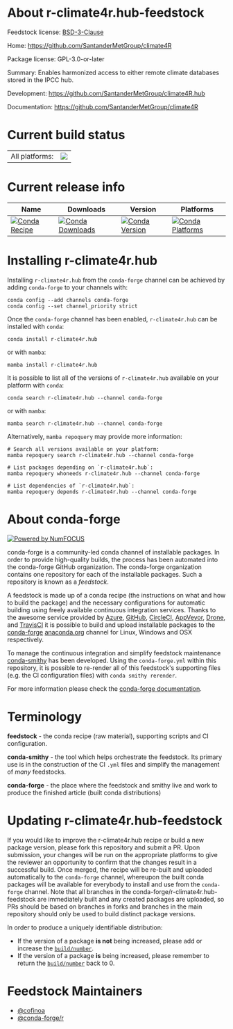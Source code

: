 About r-climate4r.hub-feedstock
===============================

Feedstock license: [BSD-3-Clause](https://github.com/conda-forge/r-climate4r.hub-feedstock/blob/main/LICENSE.txt)

Home: https://github.com/SantanderMetGroup/climate4R

Package license: GPL-3.0-or-later

Summary: Enables harmonized access to either remote climate databases stored in the IPCC hub.

Development: https://github.com/SantanderMetGroup/climate4R.hub

Documentation: https://github.com/SantanderMetGroup/climate4R

Current build status
====================


<table><tr><td>All platforms:</td>
    <td>
      <a href="https://dev.azure.com/conda-forge/feedstock-builds/_build/latest?definitionId=20845&branchName=main">
        <img src="https://dev.azure.com/conda-forge/feedstock-builds/_apis/build/status/r-climate4r.hub-feedstock?branchName=main">
      </a>
    </td>
  </tr>
</table>

Current release info
====================

| Name | Downloads | Version | Platforms |
| --- | --- | --- | --- |
| [![Conda Recipe](https://img.shields.io/badge/recipe-r--climate4r.hub-green.svg)](https://anaconda.org/conda-forge/r-climate4r.hub) | [![Conda Downloads](https://img.shields.io/conda/dn/conda-forge/r-climate4r.hub.svg)](https://anaconda.org/conda-forge/r-climate4r.hub) | [![Conda Version](https://img.shields.io/conda/vn/conda-forge/r-climate4r.hub.svg)](https://anaconda.org/conda-forge/r-climate4r.hub) | [![Conda Platforms](https://img.shields.io/conda/pn/conda-forge/r-climate4r.hub.svg)](https://anaconda.org/conda-forge/r-climate4r.hub) |

Installing r-climate4r.hub
==========================

Installing `r-climate4r.hub` from the `conda-forge` channel can be achieved by adding `conda-forge` to your channels with:

```
conda config --add channels conda-forge
conda config --set channel_priority strict
```

Once the `conda-forge` channel has been enabled, `r-climate4r.hub` can be installed with `conda`:

```
conda install r-climate4r.hub
```

or with `mamba`:

```
mamba install r-climate4r.hub
```

It is possible to list all of the versions of `r-climate4r.hub` available on your platform with `conda`:

```
conda search r-climate4r.hub --channel conda-forge
```

or with `mamba`:

```
mamba search r-climate4r.hub --channel conda-forge
```

Alternatively, `mamba repoquery` may provide more information:

```
# Search all versions available on your platform:
mamba repoquery search r-climate4r.hub --channel conda-forge

# List packages depending on `r-climate4r.hub`:
mamba repoquery whoneeds r-climate4r.hub --channel conda-forge

# List dependencies of `r-climate4r.hub`:
mamba repoquery depends r-climate4r.hub --channel conda-forge
```


About conda-forge
=================

[![Powered by
NumFOCUS](https://img.shields.io/badge/powered%20by-NumFOCUS-orange.svg?style=flat&colorA=E1523D&colorB=007D8A)](https://numfocus.org)

conda-forge is a community-led conda channel of installable packages.
In order to provide high-quality builds, the process has been automated into the
conda-forge GitHub organization. The conda-forge organization contains one repository
for each of the installable packages. Such a repository is known as a *feedstock*.

A feedstock is made up of a conda recipe (the instructions on what and how to build
the package) and the necessary configurations for automatic building using freely
available continuous integration services. Thanks to the awesome service provided by
[Azure](https://azure.microsoft.com/en-us/services/devops/), [GitHub](https://github.com/),
[CircleCI](https://circleci.com/), [AppVeyor](https://www.appveyor.com/),
[Drone](https://cloud.drone.io/welcome), and [TravisCI](https://travis-ci.com/)
it is possible to build and upload installable packages to the
[conda-forge](https://anaconda.org/conda-forge) [anaconda.org](https://anaconda.org/)
channel for Linux, Windows and OSX respectively.

To manage the continuous integration and simplify feedstock maintenance
[conda-smithy](https://github.com/conda-forge/conda-smithy) has been developed.
Using the ``conda-forge.yml`` within this repository, it is possible to re-render all of
this feedstock's supporting files (e.g. the CI configuration files) with ``conda smithy rerender``.

For more information please check the [conda-forge documentation](https://conda-forge.org/docs/).

Terminology
===========

**feedstock** - the conda recipe (raw material), supporting scripts and CI configuration.

**conda-smithy** - the tool which helps orchestrate the feedstock.
                   Its primary use is in the construction of the CI ``.yml`` files
                   and simplify the management of *many* feedstocks.

**conda-forge** - the place where the feedstock and smithy live and work to
                  produce the finished article (built conda distributions)


Updating r-climate4r.hub-feedstock
==================================

If you would like to improve the r-climate4r.hub recipe or build a new
package version, please fork this repository and submit a PR. Upon submission,
your changes will be run on the appropriate platforms to give the reviewer an
opportunity to confirm that the changes result in a successful build. Once
merged, the recipe will be re-built and uploaded automatically to the
`conda-forge` channel, whereupon the built conda packages will be available for
everybody to install and use from the `conda-forge` channel.
Note that all branches in the conda-forge/r-climate4r.hub-feedstock are
immediately built and any created packages are uploaded, so PRs should be based
on branches in forks and branches in the main repository should only be used to
build distinct package versions.

In order to produce a uniquely identifiable distribution:
 * If the version of a package **is not** being increased, please add or increase
   the [``build/number``](https://docs.conda.io/projects/conda-build/en/latest/resources/define-metadata.html#build-number-and-string).
 * If the version of a package **is** being increased, please remember to return
   the [``build/number``](https://docs.conda.io/projects/conda-build/en/latest/resources/define-metadata.html#build-number-and-string)
   back to 0.

Feedstock Maintainers
=====================

* [@cofinoa](https://github.com/cofinoa/)
* [@conda-forge/r](https://github.com/orgs/conda-forge/teams/r/)

